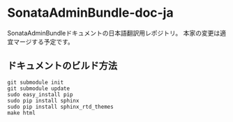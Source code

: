 SonataAdminBundle-doc-ja
========================

SonataAdminBundleドキュメントの日本語翻訳用レポジトリ。
本家の変更は適宜マージする予定です。


ドキュメントのビルド方法
-------------------------

```
git submodule init
git submodule update
sudo easy_install pip
sudo pip install sphinx
sudo pip install sphinx_rtd_themes
make html
```

